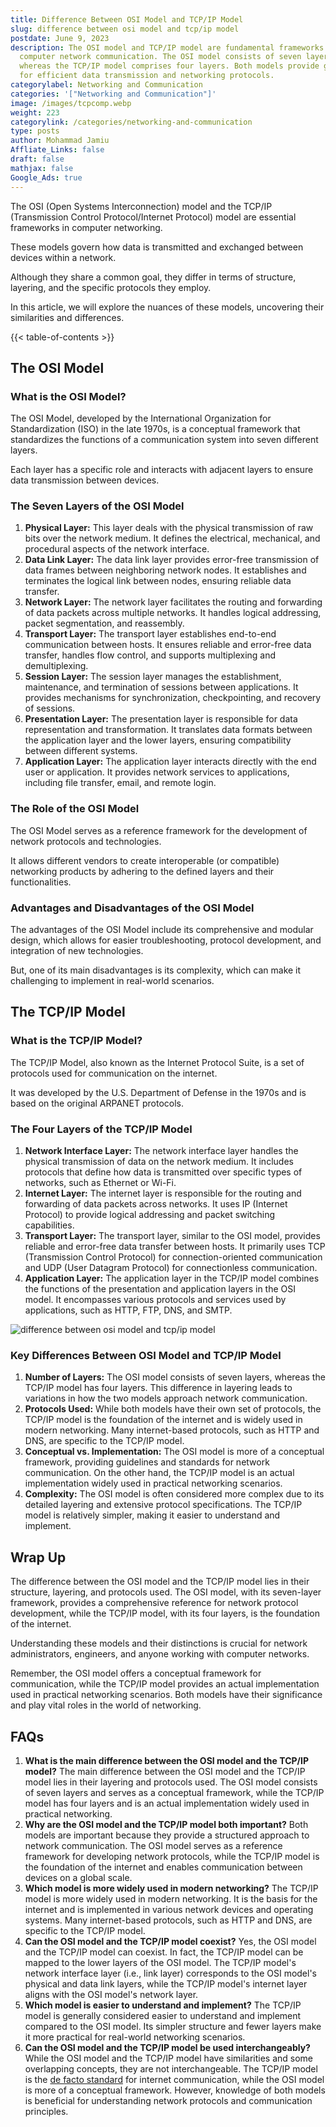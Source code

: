 ```yaml
---
title: Difference Between OSI Model and TCP/IP Model
slug: difference between osi model and tcp/ip model
postdate: June 9, 2023
description: The OSI model and TCP/IP model are fundamental frameworks for
  computer network communication. The OSI model consists of seven layers,
  whereas the TCP/IP model comprises four layers. Both models provide guidelines
  for efficient data transmission and networking protocols.
categorylabel: Networking and Communication
categories: '["Networking and Communication"]'
image: /images/tcpcomp.webp
weight: 223
categorylink: /categories/networking-and-communication
type: posts
author: Mohammad Jamiu
Affliate_Links: false
draft: false
mathjax: false
Google_Ads: true
---
```

The OSI (Open Systems Interconnection) model and the TCP/IP (Transmission Control Protocol/Internet Protocol) model are essential frameworks in computer networking. 

These models govern how data is transmitted and exchanged between devices within a network. 

Although they share a common goal, they differ in terms of structure, layering, and the specific protocols they employ. 

In this article, we will explore the nuances of these models, uncovering their similarities and differences. 

{{< table-of-contents >}}

## **The OSI Model**

### **What is the OSI Model?**

The OSI Model, developed by the International Organization for Standardization (ISO) in the late 1970s, is a conceptual framework that standardizes the functions of a communication system into seven different layers. 

Each layer has a specific role and interacts with adjacent layers to ensure data transmission between devices.

### **The Seven Layers of the OSI Model**

1. **Physical Layer:** This layer deals with the physical transmission of raw bits over the network medium. It defines the electrical, mechanical, and procedural aspects of the network interface.
2. **Data Link Layer:** The data link layer provides error-free transmission of data frames between neighboring network nodes. It establishes and terminates the logical link between nodes, ensuring reliable data transfer.
3. **Network Layer:** The network layer facilitates the routing and forwarding of data packets across multiple networks. It handles logical addressing, packet segmentation, and reassembly.
4. **Transport Layer:** The transport layer establishes end-to-end communication between hosts. It ensures reliable and error-free data transfer, handles flow control, and supports multiplexing and demultiplexing.
5. **Session Layer:** The session layer manages the establishment, maintenance, and termination of sessions between applications. It provides mechanisms for synchronization, checkpointing, and recovery of sessions.
6. **Presentation Layer:** The presentation layer is responsible for data representation and transformation. It translates data formats between the application layer and the lower layers, ensuring compatibility between different systems.
7. **Application Layer:** The application layer interacts directly with the end user or application. It provides network services to applications, including file transfer, email, and remote login.

### **The Role of the OSI Model**

The OSI Model serves as a reference framework for the development of network protocols and technologies. 

It allows different vendors to create interoperable (or compatible) networking products by adhering to the defined layers and their functionalities.

### **Advantages and Disadvantages of the OSI Model**

The advantages of the OSI Model include its comprehensive and modular design, which allows for easier troubleshooting, protocol development, and integration of new technologies. 

But, one of its main disadvantages is its complexity, which can make it challenging to implement in real-world scenarios.

## **The TCP/IP Model**

### **What is the TCP/IP Model?**

The TCP/IP Model, also known as the Internet Protocol Suite, is a set of protocols used for communication on the internet. 

It was developed by the U.S. Department of Defense in the 1970s and is based on the original ARPANET protocols.

### **The Four Layers of the TCP/IP Model**

1. **Network Interface Layer:** The network interface layer handles the physical transmission of data on the network medium. It includes protocols that define how data is transmitted over specific types of networks, such as Ethernet or Wi-Fi.
2. **Internet Layer:** The internet layer is responsible for the routing and forwarding of data packets across networks. It uses IP (Internet Protocol) to provide logical addressing and packet switching capabilities.
3. **Transport Layer:** The transport layer, similar to the OSI model, provides reliable and error-free data transfer between hosts. It primarily uses TCP (Transmission Control Protocol) for connection-oriented communication and UDP (User Datagram Protocol) for connectionless communication.
4. **Application Layer:** The application layer in the TCP/IP model combines the functions of the presentation and application layers in the OSI model. It encompasses various protocols and services used by applications, such as HTTP, FTP, DNS, and SMTP.

![difference between osi model and tcp/ip model](/images/tcpcomp.webp "difference between osi model and tcp/ip model")

### **Key Differences Between OSI Model and TCP/IP Model**

1. **Number of Layers:** The OSI model consists of seven layers, whereas the TCP/IP model has four layers. This difference in layering leads to variations in how the two models approach network communication.
2. **Protocols Used:** While both models have their own set of protocols, the TCP/IP model is the foundation of the internet and is widely used in modern networking. Many internet-based protocols, such as HTTP and DNS, are specific to the TCP/IP model.
3. **Conceptual vs. Implementation:** The OSI model is more of a conceptual framework, providing guidelines and standards for network communication. On the other hand, the TCP/IP model is an actual implementation widely used in practical networking scenarios.
4. **Complexity:** The OSI model is often considered more complex due to its detailed layering and extensive protocol specifications. The TCP/IP model is relatively simpler, making it easier to understand and implement.

## **Wrap Up**

The difference between the OSI model and the TCP/IP model lies in their structure, layering, and protocols used. The OSI model, with its seven-layer framework, provides a comprehensive reference for network protocol development, while the TCP/IP model, with its four layers, is the foundation of the internet.

Understanding these models and their distinctions is crucial for network administrators, engineers, and anyone working with computer networks.

Remember, the OSI model offers a conceptual framework for communication, while the TCP/IP model provides an actual implementation used in practical networking scenarios. Both models have their significance and play vital roles in the world of networking.

## **FAQs**

1. **What is the main difference between the OSI model and the TCP/IP model?** The main difference between the OSI model and the TCP/IP model lies in their layering and protocols used. The OSI model consists of seven layers and serves as a conceptual framework, while the TCP/IP model has four layers and is an actual implementation widely used in practical networking.
2. **Why are the OSI model and the TCP/IP model both important?** Both models are important because they provide a structured approach to network communication. The OSI model serves as a reference framework for developing network protocols, while the TCP/IP model is the foundation of the internet and enables communication between devices on a global scale.
3. **Which model is more widely used in modern networking?** The TCP/IP model is more widely used in modern networking. It is the basis for the internet and is implemented in various network devices and operating systems. Many internet-based protocols, such as HTTP and DNS, are specific to the TCP/IP model.
4. **Can the OSI model and the TCP/IP model coexist?** Yes, the OSI model and the TCP/IP model can coexist. In fact, the TCP/IP model can be mapped to the lower layers of the OSI model. The TCP/IP model's network interface layer (i.e., link layer) corresponds to the OSI model's physical and data link layers, while the TCP/IP model's internet layer aligns with the OSI model's network layer.
5. **Which model is easier to understand and implement?** The TCP/IP model is generally considered easier to understand and implement compared to the OSI model. Its simpler structure and fewer layers make it more practical for real-world networking scenarios.
6. **Can the OSI model and the TCP/IP model be used interchangeably?** While the OSI model and the TCP/IP model have similarities and some overlapping concepts, they are not interchangeable. The TCP/IP model is the [de facto standard](/networking/what-are-de-facto-and-de-jure-standards-in-computer-networking/) for internet communication, while the OSI model is more of a conceptual framework. However, knowledge of both models is beneficial for understanding network protocols and communication principles.